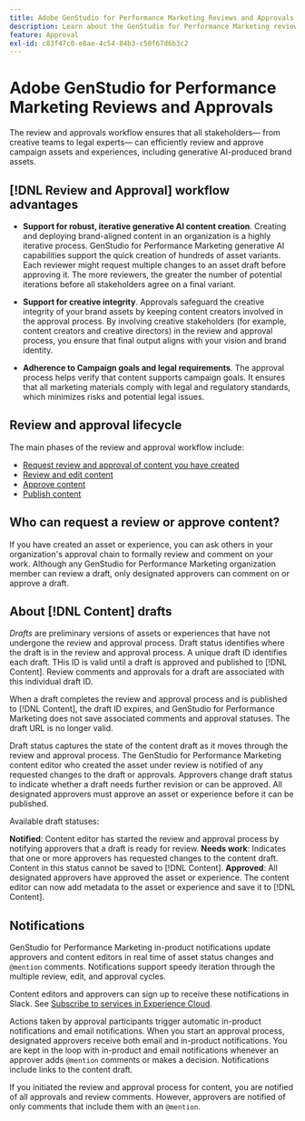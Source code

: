 ```yaml
---
title: Adobe GenStudio for Performance Marketing Reviews and Approvals
description: Learn about the GenStudio for Performance Marketing review and approval process.
feature: Approval
exl-id: c83f47c0-e8ae-4c54-84b3-c50f67d6b3c2
---
```

# Adobe GenStudio for Performance Marketing Reviews and Approvals

The review and approvals workflow ensures that all stakeholders— from creative teams to legal experts— can efficiently review and approve campaign assets and experiences, including generative AI-produced brand assets.

## [!DNL Review and Approval] workflow advantages

* **Support for robust, iterative generative AI content creation**. Creating and deploying brand-aligned content in an organization is a highly iterative process. GenStudio for Performance Marketing generative AI capabilities support the quick creation of hundreds of asset variants. Each reviewer might request multiple changes to an asset draft before approving it. The more reviewers, the greater the number of potential iterations before all stakeholders agree on a final variant.   

* **Support for creative integrity**. Approvals safeguard the creative integrity of your brand assets by keeping content creators involved in the approval process. By involving creative stakeholders (for example, content creators and creative directors) in the review and approval process, you ensure that final output aligns with your vision and brand identity.

* **Adherence to Campaign goals and legal requirements**. The approval process helps verify that content supports campaign goals. It ensures that all marketing materials comply with legal and regulatory standards, which minimizes risks and potential legal issues.

## Review and approval lifecycle

The main phases of the review and approval workflow include: 

* [Request review and approval of content you have created](./request-review.md)
* [Review and edit content](./review-and-edit.md)
* [Approve content](./approve-content.md)
* [Publish content](./publish-content.md)

## Who can request a review or approve content?

If you have created an asset or experience, you can ask others in your organization's approval chain to formally review and comment on your work. Although any GenStudio for Performance Marketing organization member can review a draft, only designated approvers can comment on or approve a draft.

## About [!DNL Content] drafts 

_Drafts_ are preliminary versions of assets or experiences that have not undergone the review and approval process. Draft status identifies where the draft is in the review and approval process. A unique draft ID identifies each draft. THis ID is valid until a draft is approved and published to [!DNL Content]. Review comments and approvals for a draft are associated with this individual draft ID.

When a draft completes the review and approval process and is published to [!DNL Content], the draft ID expires, and GenStudio for Performance Marketing does not save associated comments and approval statuses. The draft URL is no longer valid.

Draft status captures the state of the content draft as it moves through the review and approval process. The GenStudio for Performance Marketing content editor who created the asset under review is notified of any requested changes to the draft or approvals. Approvers change draft status to indicate whether a draft needs further revision or can be approved. All designated approvers must approve an asset or experience before it can be published.

Available draft statuses:

**Notified**: Content editor has started the review and approval process by notifying approvers that a draft is ready for review.
**Needs work**: Indicates that one or more approvers has requested changes to the content draft. Content in this status cannot be saved to [!DNL Content].
**Approved**: All designated approvers have approved the asset or experience. The content editor can now add metadata to the asset or experience and save it to [!DNL Content].

## Notifications

GenStudio for Performance Marketing in-product notifications update approvers and content editors in real time of asset status changes and `@mention` comments. Notifications support speedy iteration through the multiple review, edit, and approval cycles. 

Content editors and approvers can sign up to receive these notifications in Slack. See [Subscribe to services in Experience Cloud](https://experienceleague.adobe.com/en/docs/core-services/interface/features/account-preferences#slack).

Actions taken by approval participants trigger automatic in-product notifications and email notifications. When you start an approval process, designated approvers receive both email and in-product notifications. You are kept in the loop with in-product and email notifications whenever an approver adds `@mention` comments or makes a decision. Notifications include links to the content draft.

If you initiated the review and approval process for content, you are notified of all approvals and review comments. However, approvers are notified of only comments that include them with an `@mention`.
